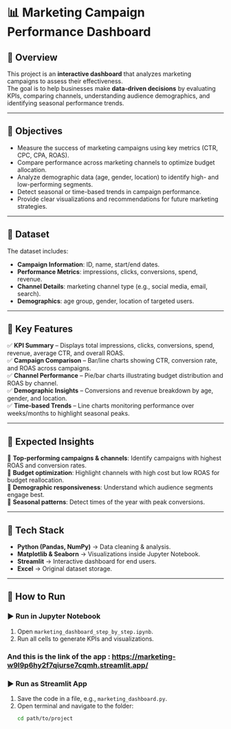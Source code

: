 # 📊 Marketing Campaign Performance Dashboard  

## 🔹 Overview  
This project is an **interactive dashboard** that analyzes marketing campaigns to assess their effectiveness.  
The goal is to help businesses make **data-driven decisions** by evaluating KPIs, comparing channels, understanding audience demographics, and identifying seasonal performance trends.  

---

## 🔹 Objectives  
- Measure the success of marketing campaigns using key metrics (CTR, CPC, CPA, ROAS).  
- Compare performance across marketing channels to optimize budget allocation.  
- Analyze demographic data (age, gender, location) to identify high- and low-performing segments.  
- Detect seasonal or time-based trends in campaign performance.  
- Provide clear visualizations and recommendations for future marketing strategies.  

---

## 🔹 Dataset  
The dataset includes:  
- **Campaign Information**: ID, name, start/end dates.  
- **Performance Metrics**: impressions, clicks, conversions, spend, revenue.  
- **Channel Details**: marketing channel type (e.g., social media, email, search).  
- **Demographics**: age group, gender, location of targeted users.  

---

## 🔹 Key Features  
✅ **KPI Summary** – Displays total impressions, clicks, conversions, spend, revenue, average CTR, and overall ROAS.  
✅ **Campaign Comparison** – Bar/line charts showing CTR, conversion rate, and ROAS across campaigns.  
✅ **Channel Performance** – Pie/bar charts illustrating budget distribution and ROAS by channel.  
✅ **Demographic Insights** – Conversions and revenue breakdown by age, gender, and location.  
✅ **Time-based Trends** – Line charts monitoring performance over weeks/months to highlight seasonal peaks.  

---

## 🔹 Expected Insights  
📌 **Top-performing campaigns & channels**: Identify campaigns with highest ROAS and conversion rates.  
📌 **Budget optimization**: Highlight channels with high cost but low ROAS for budget reallocation.  
📌 **Demographic responsiveness**: Understand which audience segments engage best.  
📌 **Seasonal patterns**: Detect times of the year with peak conversions.  

---

## 🔹 Tech Stack  
- **Python (Pandas, NumPy)** → Data cleaning & analysis.  
- **Matplotlib & Seaborn** → Visualizations inside Jupyter Notebook.  
- **Streamlit** → Interactive dashboard for end users.  
- **Excel** → Original dataset storage.  

---

## 🔹 How to Run  

### ▶️ Run in Jupyter Notebook  
1. Open `marketing_dashboard_step_by_step.ipynb`.  
2. Run all cells to generate KPIs and visualizations.

### And this is the link of the app : https://marketing-w9l9p6hy2f7qiurse7cqmh.streamlit.app/   

### ▶️ Run as Streamlit App  
1. Save the code in a file, e.g., `marketing_dashboard.py`.  
2. Open terminal and navigate to the folder:  
   ```bash
   cd path/to/project
